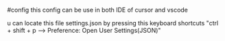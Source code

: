 #config
this config can be use in both IDE of cursor and vscode

u can locate this file settings.json by pressing this keyboard shortcuts 
"ctrl + shift + p  -->  Preference: Open User Settings(JSON)"
